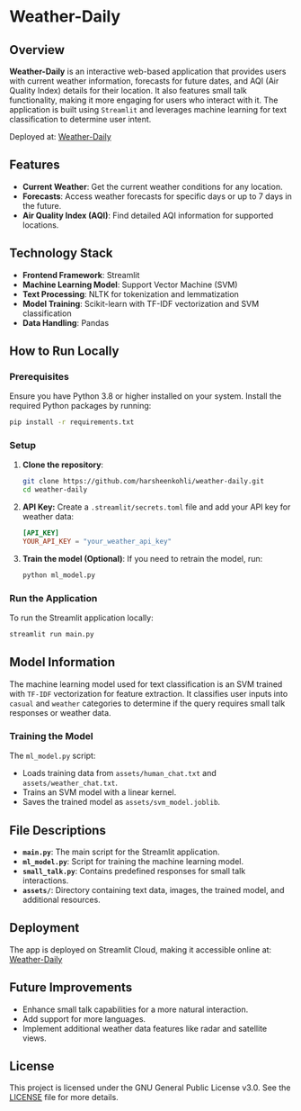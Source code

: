 # Weather-Daily
## Overview
**Weather-Daily** is an interactive web-based application that provides users with current weather information, forecasts for future dates, and AQI (Air Quality Index) details for their location. It also features small talk functionality, making it more engaging for users who interact with it. The application is built using `Streamlit` and leverages machine learning for text classification to determine user intent.

Deployed at: [Weather-Daily](https://weather-daily.streamlit.app/)

## Features
- **Current Weather**: Get the current weather conditions for any location.
- **Forecasts**: Access weather forecasts for specific days or up to 7 days in the future.
- **Air Quality Index (AQI)**: Find detailed AQI information for supported locations.

## Technology Stack
- **Frontend Framework**: Streamlit
- **Machine Learning Model**: Support Vector Machine (SVM)
- **Text Processing**: NLTK for tokenization and lemmatization
- **Model Training**: Scikit-learn with TF-IDF vectorization and SVM classification
- **Data Handling**: Pandas

## How to Run Locally
### Prerequisites
Ensure you have Python 3.8 or higher installed on your system. Install the required Python packages by running:
```bash
pip install -r requirements.txt
```

### Setup
1. **Clone the repository**:
    ```bash
    git clone https://github.com/harsheenkohli/weather-daily.git
    cd weather-daily
    ```
2. **API Key:** Create a `.streamlit/secrets.toml` file and add your API key for weather data:
    ```toml
    [API_KEY]
    YOUR_API_KEY = "your_weather_api_key"
    ```
3. **Train the model (Optional)**: If you need to retrain the model, run:
    ```bash
    python ml_model.py
    ```

### Run the Application
To run the Streamlit application locally:
```bash
streamlit run main.py
```

## Model Information
The machine learning model used for text classification is an SVM trained with `TF-IDF` vectorization for feature extraction. It classifies user inputs into `casual` and `weather` categories to determine if the query requires small talk responses or weather data.

### Training the Model
The `ml_model.py` script:
- Loads training data from `assets/human_chat.txt` and `assets/weather_chat.txt`.
- Trains an SVM model with a linear kernel.
- Saves the trained model as `assets/svm_model.joblib`.

## File Descriptions
- **`main.py`**: The main script for the Streamlit application.
- **`ml_model.py`**: Script for training the machine learning model.
- **`small_talk.py`**: Contains predefined responses for small talk interactions.
- **`assets/`**: Directory containing text data, images, the trained model, and additional resources.

## Deployment
The app is deployed on Streamlit Cloud, making it accessible online at: [Weather-Daily](https://weather-daily.streamlit.app/)

## Future Improvements
- Enhance small talk capabilities for a more natural interaction.
- Add support for more languages.
- Implement additional weather data features like radar and satellite views.

## License
This project is licensed under the GNU General Public License v3.0. See the [LICENSE](LICENSE) file for more details.
